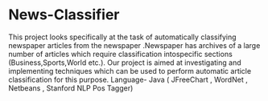 # News-Classifier
This project looks specifically at the task of automatically classifying newspaper articles from the newspaper .Newspaper has archives of a large number of articles which require classification intospecific sections (Business,Sports,World etc.). Our project is aimed at investigating and implementing techniques which can be used to perform automatic article classification for this purpose. Language- Java ( JFreeChart , WordNet , Netbeans , Stanford NLP Pos Tagger)
